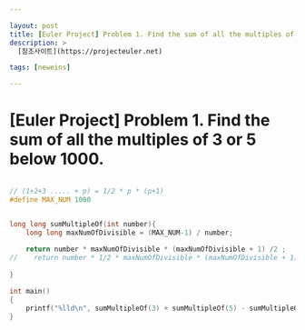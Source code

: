 ```yaml
---

layout: post
title: [Euler Project] Problem 1. Find the sum of all the multiples of 3 or 5 below 1000.
description: >
  [참조사이트](https://projecteuler.net) 

tags: [neweins]

---
```


# [Euler Project] Problem 1. Find the sum of all the multiples of 3 or 5 below 1000.

~~~c

// (1+2+3 ..... + p) = 1/2 * p * (p+1)
#define MAX_NUM 1000


long long sumMultipleOf(int number){
    long long maxNumOfDivisible = (MAX_NUM-1) / number;
    
    return number * maxNumOfDivisible * (maxNumOfDivisible + 1) /2 ;
//    return number * 1/2 * maxNumOfDivisible * (maxNumOfDivisible + 1); // not correct
   
}

int main()
{
    printf("%lld\n", sumMultipleOf(3) + sumMultipleOf(5) - sumMultipleOf(15));
}


~~~